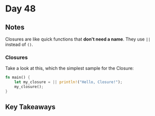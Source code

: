 # Day 48

## Notes

Closures are like quick functions that **don't need a name**.
They use `||` instead of `()`. 

### Closures

Take a look at this, which the simplest sample for the Closure:

```rust
fn main() {
    let my_closure = || println!("Hello, Closure!");
    my_closure();
}
```

## Key Takeaways
